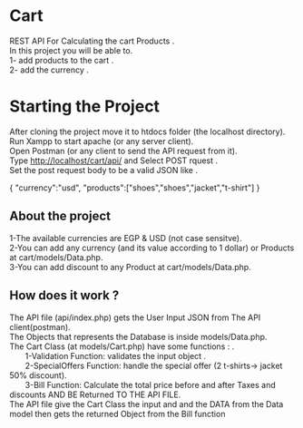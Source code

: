 # Cart
REST API For Calculating the cart Products .<br />
In this project you will be able to.<br />
1- add products to the cart .<br />
2- add the currency .<br />

# Starting the Project

After cloning the project move it to htdocs folder (the localhost directory).<br />
Run Xampp to start apache (or any server client).<br />
Open Postman (or any client to send the API request from it). <br />
Type [http://localhost/cart/api/](http://localhost/cart/api/) and  Select POST rquest .<br />
Set the post request body to be a valid JSON like .<br />

{
    "currency":"usd",
    "products":["shoes","shoes","jacket","t-shirt"]
}
<br />
## About the project

1-The available currencies are EGP & USD (not case sensitve).<br />
2-You can add any currency (and its value according to 1 dollar) or Products at cart/models/Data.php.<br />
3-You can add discount to any Product at cart/models/Data.php.<br />

## How does it work ?
The API file (api/index.php) gets the User Input JSON from The API client(postman).<br />
The Objects that represents the Database is inside models/Data.php.<br />
The Cart Class (at models/Cart.php) have some functions : .<br />
 &nbsp;&nbsp;&nbsp;&nbsp;&nbsp;&nbsp;  1-Validation Function: validates the input object .<br />
 &nbsp;&nbsp;&nbsp;&nbsp;&nbsp;&nbsp;  2-SpecialOffers Function: handle the special offer (2 t-shirts-> jacket 50% discount).<br />
 &nbsp;&nbsp;&nbsp;&nbsp;&nbsp;&nbsp;  3-Bill Function: Calculate the total price before and after Taxes and discounts AND BE Returned TO THE API FILE.<br />
The API file give the Cart Class the input and and the DATA from the Data model then  gets the returned Object from the Bill function